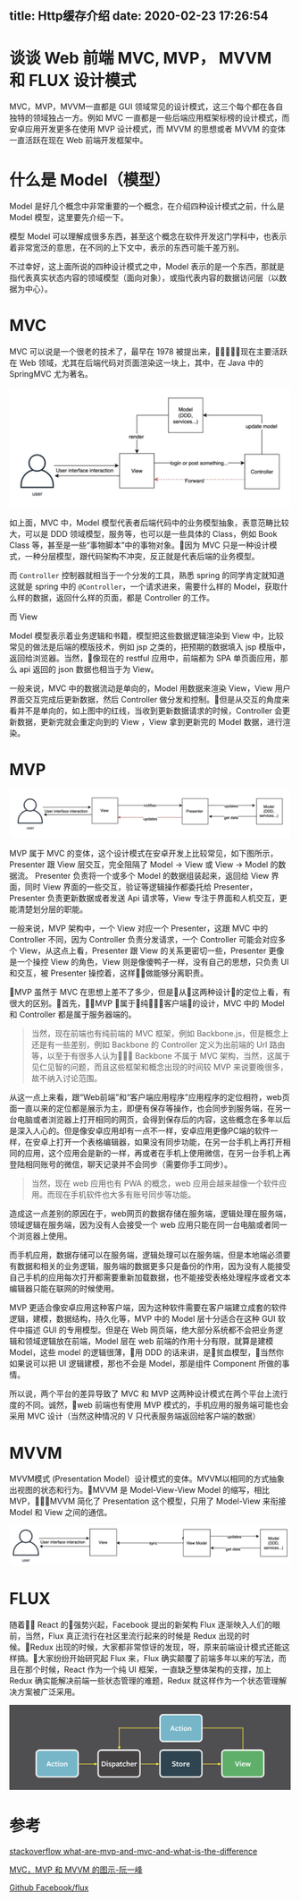 title: Http缓存介绍
date: 2020-02-23 17:26:54
---

# 谈谈 Web 前端 MVC, MVP， MVVM 和 FLUX 设计模式

MVC，MVP，MVVM一直都是 GUI 领域常见的设计模式，这三个每个都在各自独特的领域独占一方。例如 MVC 一直都是一些后端应用框架标榜的设计模式，而安卓应用开发更多在使用 MVP 设计模式，而 MVVM 的思想或者 MVVM 的变体一直活跃在现在 Web 前端开发框架中。

# 什么是 Model（模型）
Model 是好几个概念中非常重要的一个概念，在介绍四种设计模式之前，什么是 Model 模型，这里要先介绍一下。

模型 Model 可以理解成很多东西，甚至这个概念在软件开发这门学科中，也表示着非常宽泛的意思，在不同的上下文中，表示的东西可能千差万别。

不过幸好，这上面所说的四种设计模式之中，Model 表示的是一个东西，那就是指代表真实状态内容的领域模型（面向对象），或指代表内容的数据访问层（以数据为中心）。




# MVC

MVC 可以说是一个很老的技术了，最早在 1978 被提出来，现在主要活跃在 Web 领域，尤其在后端代码对页面渲染这一块上，其中，在 Java 中的 SpringMVC 尤为著名。

![mvc](./mvc-mvp-mvvm-flux-design-pattern/mvc.jpg)

如上面，MVC 中，Model 模型代表者后端代码中的业务模型抽象，表意范畴比较大，可以是 DDD 领域模型，服务等，也可以是一些具体的 Class，例如 Book Class 等，甚至是一些“事物脚本”中的事物对象。因为 MVC 只是一种设计模式，一种分层模型，跟代码架构不冲突，反正就是代表后端的业务模型。

而 `Controller` 控制器就相当于一个分发的工具，熟悉 spring 的同学肯定就知道这就是 spring 中的 `@Controller`，一个请求进来，需要什么样的 Model，获取什么样的数据，返回什么样的页面，都是 Controller 的工作。

而 View

Model 模型表示着业务逻辑和书籍，模型把这些数据逻辑渲染到 View 中，比较常见的做法是后端的模版技术，例如 jsp 之类的，把预期的数据填入 jsp 模版中，返回给浏览器。当然，像现在的 restful 应用中，前端都为 SPA 单页面应用，那么 api 返回的 json 数据也相当于为 View。

一般来说，MVC 中的数据流动是单向的，Model 用数据来渲染 View，View 用户界面交互完成后更新数据，然后 Controller 做分发和控制。但是从交互的角度来看并不是单向的，如上图中的红线，当收到更新数据请求的时候，Controller 会更新数据，更新完就会重定向到的 View ，View 拿到更新完的 Model 数据，进行渲染。


# MVP 

![mvp](./mvc-mvp-mvvm-flux-design-pattern/mvp.jpg)


MVP 属于 MVC 的变体，这个设计模式在安卓开发上比较常见，如下图所示，Presenter 跟 View 层交互，完全阻隔了 Model -> View 或 View -> Model 的数据流。 Presenter 负责将一个或多个 Model 的数据组装起来，返回给 View 界面，同时 View 界面的一些交互，验证等逻辑操作都委托给 Presenter，Presenter 负责更新数据或者发送 Api 请求等，View 专注于界面和人机交互，更能清楚划分层的职能。

一般来说，MVP 架构中，一个 View 对应一个 Presenter，这跟 MVC 中的 Controller 不同，因为 Controller 负责分发请求，一个 Controller 可能会对应多个 View，从这点上看，Presenter 跟 View 的关系更密切一些，Presenter 更像是一个操控 View 的角色，View 则是像傻鸭子一样，没有自己的思想，只负责 UI 和交互，被 Presenter 操控着，这样做能够分离职责。
 

MVP 虽然于 MVC 在思想上差不了多少，但是从这两种设计的定位上看，有很大的区别。首先，MVP 属于纯客户端的设计，MVC 中的 Model 和 Controller 都是属于服务器端的。

> 当然，现在前端也有纯前端的 MVC 框架，例如 Backbone.js，但是概念上还是有一些差别，例如 Backbone 的 Controller 定义为出前端的 Url 路由等，以至于有很多人认为 Backbone 不属于 MVC 架构，当然，这属于见仁见智的问题，而且这些框架和概念出现的时间较 MVP 来说要晚很多，故不纳入讨论范围。

从这一点上来看，跟“Web前端”和“客户端应用程序”应用程序的定位相符，web页面一直以来的定位都是展示为主，即便有保存等操作，也会同步到服务端，在另一台电脑或者浏览器上打开相同的网页，会得到保存后的内容，这些概念在多年以后是深入人心的。但是像安卓应用却有一点不一样，安卓应用更像PC端的软件一样，在安卓上打开一个表格编辑器，如果没有同步功能，在另一台手机上再打开相同的应用，这个应用会是新的一样，再或者在手机上使用微信，在另一台手机上再登陆相同账号的微信，聊天记录并不会同步（需要你手工同步）。

> 当然，现在 web 应用也有 PWA 的概念，web 应用会越来越像一个软件应用。而现在手机软件也大多有账号同步等功能。

造成这一点差别的原因在于，web网页的数据存储在服务端，逻辑处理在服务端，领域逻辑在服务端，因为没有人会接受一个 web 应用只能在同一台电脑或者同一个浏览器上使用。

而手机应用，数据存储可以在服务端，逻辑处理可以在服务端，但是本地端必须要有数据和相关的业务逻辑，服务端的数据更多只是备份的作用，因为没有人能接受自己手机的应用每次打开都需要重新加载数据，也不能接受表格处理程序或者文本编辑器只能在联网的时候使用。

MVP 更适合像安卓应用这种客户端，因为这种软件需要在客户端建立成套的软件逻辑，建模，数据结构，持久化等，MVP 中的 Model 层十分适合在这种 GUI 软件中描述 GUI 的专用模型。但是在 Web 网页端，绝大部分系统都不会把业务逻辑和领域逻辑放在前端，Model 层在 web 前端的作用十分有限，就算是建模 Model，这些 model 的逻辑很薄，用 DDD 的话来讲，是贫血模型，当然你如果说可以把 UI 逻辑建模，那也不会是 Model，那是组件 Component 所做的事情。

所以说，两个平台的差异导致了 MVC 和 MVP 这两种设计模式在两个平台上流行度的不同。诚然，web 前端也有使用 MVP 模式的，手机应用的服务端可能也会采用 MVC 设计（当然这种情况的 V 只代表服务端返回给客户端的数据）

# MVVM

MVVM模式 (Presentation Model）设计模式的变体。MVVM以相同的方式抽象出视图的状态和行为。MVVM 是 Model-View-View Model 的缩写，相比 MVP，MVVM 简化了 Presentation 这个模型，只用了 Model-View 来衔接 Model 和 View 之间的通信。

![mvp](./mvc-mvp-mvvm-flux-design-pattern/mvvm.png)


# FLUX

随着 React 的强势兴起，Facebook 提出的新架构 Flux 逐渐映入人们的眼前，当然，Flux 真正流行在社区里流行起来的时候是 Redux 出现的时候。Redux 出现的时候，大家都非常惊讶的发现，呀，原来前端设计模式还能这样搞。大家纷纷开始研究起 Flux 来，Flux 确实颠覆了前端多年以来的写法，而且在那个时候，React 作为一个纯 UI 框架，一直缺乏整体架构的支撑，加上 Redux 确实能解决前端一些状态管理的难题，Redux 就这样作为一个状态管理解决方案被广泛采用。

![mvp](./mvc-mvp-mvvm-flux-design-pattern/flux-simple-f8-diagram-with-client-action-1300w.png)



# 参考
[stackoverflow what-are-mvp-and-mvc-and-what-is-the-difference](https://stackoverflow.com/questions/2056/what-are-mvp-and-mvc-and-what-is-the-difference)

[MVC，MVP 和 MVVM 的图示-阮一峰](http://www.ruanyifeng.com/blog/2015/02/mvcmvp_mvvm.html)

[Github Facebook/flux](https://github.com/facebook/flux/tree/master/examples)